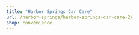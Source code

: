 ```yaml
---
title: "Harbor Springs Car Care"
url: /harbor-springs/harbor-springs-car-care-2/
shop: convenience
---
```

